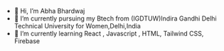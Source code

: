 - 👋 Hi, I’m Abha Bhardwaj
- 👀 I’m currently pursuing my Btech from (IGDTUW)Indira Gandhi Delhi Technical University for Women,Delhi,India
- 🌱 I’m currently learning React , Javascript , HTML, Tailwind CSS, Firebase 
<!---
Abhab24/Abhab24 is a ✨ special ✨ repository because its `README.md` (this file) appears on your GitHub profile.
You can click the Preview link to take a look at your changes.
--->
